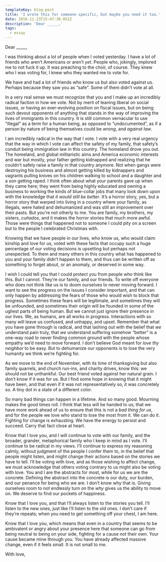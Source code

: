 ```yaml
---
templateKey: blog-post
title: 'I wrote this for someone specific, but maybe you need it too.'
date: 2016-11-23T15:47:30.051Z
description: 'Dear _____,'
tags:
  - essay
---
```

Dear \_\_\_\__,

I was thinking about a lot of people when I voted yesterday. I have a lot of friends who aren’t Americans or aren’t _yet_. People who, jokingly, implored me to not fuck it up. It was preaching to the choir, of course. They knew who I was voting for, I knew who they wanted me to vote for.

We have and had a lot of friends who know us but also voted against us. Perhaps because they saw you as “safe”. Some of them didn’t vote at all.

In a very real sense we must recognize that you and I make up an incredibly radical faction in how we vote. Not by merit of leaning liberal on social issues, or having an ever-evolving position on fiscal issues, but on being such devout opponents of anything that stands in the way of improving the lives of immigrants in this country. It is still common vernacular to use “illegal” as a term for a human being, as opposed to “undocumented”, as if a person by nature of being themselves could be _wrong_, and _against law_.

I am incredibly radical in the way that I vote. I vote with a very real urgency that the way in which I vote can affect the safety of my family, that safety’s conduit being immigration law in this country. The homeland drove you out. The homeland, and global militaristic aims and America economic interests and war but mostly, your father getting kidnapped and realizing that he couldn’t safely raise a family in that country anymore. Not when gangs were destroying his business and almost getting killed by kidnappers and vagrants pulling knives on his children walking to school and a daughter and a son getting raped. I think often about what your parents gave up when they came here; they went from being highly educated and owning a business to working the kinds of blue-collar jobs that many look down upon with the knowledge that _it would still be better_. It’s a horror story, yes, but a horror story that warped into living in a country where your family, as illegals, were hated and dehumanized and was still an improvement over their pasts. But you’re not otherly to me. You are family, my brothers, my sisters, _cuñados_, and it makes the horror stories that much more awful. Those were things that happened not to someone I could pity on a screen but to the people I celebrated Christmas with.

Knowing that we have people in our lives, who know us, who would claim kinship and love for us, voted with these facts that occupy such a huge percentage of our voting decisions is upsetting but perhaps not unexpected. To them and many others in this country what has happened to you and your family didn’t happen to them, and thus can be written off as something to forget about, or an anomaly, or deserved in some way.

I wish I could tell you that I could protect you from people who think like this. But I cannot. They’re our family, and our friends. To write off everyone who does not think like us is to doom ourselves to never moving forward. I want to see the progress on the issues I consider important, and that can only happen by addressing the fears of those who would wish to block that progress. Sometimes these fears will be legitimate, and sometimes they will be unfounded, and sometimes their origin will be founded in some of the ugliest parts of being human. But we cannot just ignore their presence in our lives. We, as humans, are all works in progress. Interactions with so many will leave us confused, and unhappy, and upset. Remember that what you have gone through is radical, and that lashing out with the belief that _we_ understand pain truly, that _we_ understand suffering somehow “better” is a one-way road to never finding common ground with the people whose empathy we’d need to move forward. I don’t believe God meant for _love thy neighbor_ to be easy. But to dehumanize our opponents is to lose the very humanity we think we’re fighting for.

As we move to the end of November, with its time of thanksgiving but also family quarrels, and church run-ins, and charity drives, know this: we should not be unthankful. Our best friend voted against her natural grain. I don’t know if it was for us. But I find some hope in knowing that it might have been, and that even if it was not representatively so, it was concretely so. A tiny dot in a state of a different color.

So many bad things can happen in a lifetime. And so many good. Mourning makes the good times roll. I think that less will be handed to us; that we have more work ahead of us to ensure that this is not a _bad thing for us_, and for the people we love who stand to lose the most from it. We can do it. Fighting for change is exhausting. We have the energy to persist and succeed. Carry that fact close at heart.

Know that I love you, and I will continue to vote with our family, and the broader, grander, metaphorical family who I keep in mind as I vote. I’ll continue to be radical in my views. I’ll continue to express my reasoning calmly, without judgment of the people I confer them to, in the belief that people might listen, and might change their actions based on the stories we have to tell. I’ll be voting with love, and as those wishing to affect change, we must acknowledge that others voting contrary to us might also be voting with love. You and I are the abstracts for most, while for us we are the concrete. Defining the abstract into the concrete is our duty, our burden, and our penance for being who we are. I don’t know why that is. Giving ourselves room to not endlessly turn on the _why_ gives us the ability to move on. We deserve to find our pockets of happiness.

Know that I love you, and that I’ll always listen to the stories you tell. I’ll listen to the new ones, just like I’ll listen to the old ones. I don’t care if they’re repeats; when you need to get something off your chest, I am here.

Know that I love you, which means that even in a country that seems to be ambivalent or angry about your presence here that someone can go from being neutral to being on your side, fighting for a cause not their own. Your cause became mine through you. You have already affected massive change, even if it feels small. It is not small to me.

With love,
